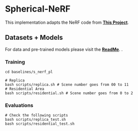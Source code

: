 # Spherical-NeRF
This implementation adapts the NeRF code from [**This Project**](https://kwea123.github.io/nerf_pl/).

## Datasets + Models
For data and pre-trained models please visit the [**ReadMe**](../../README.md). .


### Training
```
cd baselines/s_nerf_pl

# Replica
bash scripts/replica.sh # Scene number goes from 00 to 11
# Residential Area
bash scripts/residential.sh # Scene number goes from 0 to 2
```

### Evaluations
```
# Check the following scripts
bash scripts/replica_test.sh
bash scripts/residential_test.sh
```

